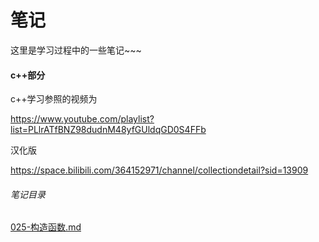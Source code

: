 # 笔记

这里是学习过程中的一些笔记~~~



#### c++部分

c++学习参照的视频为

https://www.youtube.com/playlist?list=PLlrATfBNZ98dudnM48yfGUldqGD0S4FFb

汉化版

https://space.bilibili.com/364152971/channel/collectiondetail?sid=13909

###### 笔记目录

<a href="../cpp/025-构造函数.md">025-构造函数.md</a>

